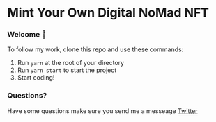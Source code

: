 # Mint Your Own Digital NoMad NFT

### **Welcome 👋**
To follow my work, clone this repo and use these commands:

1. Run `yarn` at the root of your directory
2. Run `yarn start` to start the project
3. Start coding!

### **Questions?**
Have some questions make sure you send me a messeage [Twitter](https://twitter.com/JamalForbes_)